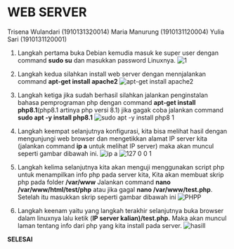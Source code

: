 # WEB SERVER 
Trisena Wulandari (1910131320014)
Maria Manurung (1910131120004)
Yulia Sari (1910131120001)

1. Langkah pertama buka Debian kemudia masuk ke super user dengan command **sudo su** dan masukkan password Linuxnya.
![1](https://user-images.githubusercontent.com/112459285/198181907-9c7d2814-81c5-4e28-9121-4347d7279889.png)


2. Langkah kedua silahkan install web server dengan mennjalankan command **apt-get install apache2**
![apt-get install apache2](https://user-images.githubusercontent.com/112459285/198181944-8c9fe916-f132-490b-83ec-8664065a4ad5.png)


3. Langkah ketiga jika sudah berhasil silahkan jalankan penginstalan bahasa pemprograman php dengan command **apt-get install php8.1**(php8.1 artinya php versi 8.1) jika gagak coba jalankan command **sudo apt -y install php8.1**
![sudo apt -y install php8 1](https://user-images.githubusercontent.com/112459285/198183112-cf5f3d5c-2429-4823-a81b-8db46d3d8040.png)


4. Langkah keempat selanjutnya konfigurasi, kita bisa melihat hasil dengan mengunjungi web browser dan mengetikkan alamat IP server kita (jalankan command **ip a** untuk melihat IP server) maka akan muncul seperti gambar dibawah ini.
![ip a](https://user-images.githubusercontent.com/112459285/198181985-b830246d-f9aa-4c53-83ac-f5695abd3366.png) 
![127 0 0 1](https://user-images.githubusercontent.com/112459285/198182282-10c652f6-d1fb-4db4-942d-412e5fa2f52c.png)



5. Langkah kelima selanjutnya kita akan menguji menggunakan script php untuk menampilkan info php pada server kita, Kita akan membuat skrip php pada folder **/var/www**  Jalankan command **nano /var/www/html/test/php** atau jika gagal **nano /var/www/test.php**. Setelah itu masukkan skrip seperti gambar dibawah ini 
![PHPP](https://user-images.githubusercontent.com/112459285/198182414-044328f0-e903-45ab-8fbf-ddb705c1e06f.png)

6. Langkah keenam yaitu yang langkah terakhir selanjutnya buka browser dalam linuxnya lalu ketik (**IP server kalian)/test.php.** Maka akan muncul laman tentang info dari php yang kita install pada server. 
![hasill](https://user-images.githubusercontent.com/112459285/198182948-cf185910-0a2d-48c6-8268-555c0578129e.png)


**SELESAI**
